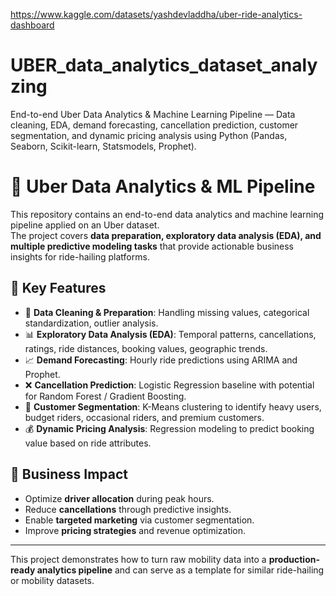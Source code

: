 https://www.kaggle.com/datasets/yashdevladdha/uber-ride-analytics-dashboard
# UBER_data_analytics_dataset_analyzing
End-to-end Uber Data Analytics &amp; Machine Learning Pipeline — Data cleaning, EDA, demand forecasting, cancellation prediction, customer segmentation, and dynamic pricing analysis using Python (Pandas, Seaborn, Scikit-learn, Statsmodels, Prophet).
# 🚖 Uber Data Analytics & ML Pipeline

This repository contains an end-to-end data analytics and machine learning pipeline applied on an Uber dataset.  
The project covers **data preparation, exploratory data analysis (EDA), and multiple predictive modeling tasks** that provide actionable business insights for ride-hailing platforms.

## 🔎 Key Features
- 🧼 **Data Cleaning & Preparation**: Handling missing values, categorical standardization, outlier analysis.  
- 📊 **Exploratory Data Analysis (EDA)**: Temporal patterns, cancellations, ratings, ride distances, booking values, geographic trends.  
- 📈 **Demand Forecasting**: Hourly ride predictions using ARIMA and Prophet.  
- ❌ **Cancellation Prediction**: Logistic Regression baseline with potential for Random Forest / Gradient Boosting.  
- 👥 **Customer Segmentation**: K-Means clustering to identify heavy users, budget riders, occasional riders, and premium customers.  
- 💰 **Dynamic Pricing Analysis**: Regression modeling to predict booking value based on ride attributes.  

## 🚀 Business Impact
- Optimize **driver allocation** during peak hours.  
- Reduce **cancellations** through predictive insights.  
- Enable **targeted marketing** via customer segmentation.  
- Improve **pricing strategies** and revenue optimization.  

---

This project demonstrates how to turn raw mobility data into a **production-ready analytics pipeline** and can serve as a template for similar ride-hailing or mobility datasets.
